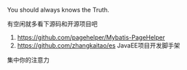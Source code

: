 You should always knows the Truth.

有空闲就多看下源码和开源项目吧
1. https://github.com/pagehelper/Mybatis-PageHelper
2. https://github.com/zhangkaitao/es JavaEE项目开发脚手架


集中你的注意力
